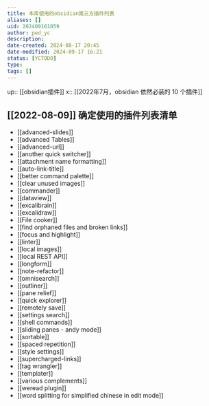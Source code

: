 ```yaml
---
title: 本库使用的obsidian第三方插件列表
aliases: []
uid: 202409161059
author: ped_yc
description: 
date-created: 2024-08-17 20:45
date-modified: 2024-09-17 16:21
status: [YCTODO]
type: 
tags: []
---
```


up:: [[obsidian插件]]
x:: [[2022年7月，obsidian 依然必装的 10 个插件]]

## [[2022-08-09]] 确定使用的插件列表清单

- [[advanced-slides]]
- [[advanced Tables]]
- [[advanced-url]]
- [[another quick switcher]]
- [[attachment name formatting]]
- [[auto-link-title]]
- [[better command palette]]
- [[clear unused images]]
- [[commander]]
- [[dataview]]
- [[excalibrain]]
- [[excalidraw]]
- [[File cooker]]
- [[find orphaned files and broken links]]
- [[focus and highlight]]
- [[linter]]
- [[local images]]
- [[local REST API]]
- [[longform]]
- [[note-refactor]]
- [[omnisearch]]
- [[outliner]]
- [[pane relief]]
- [[quick explorer]]
- [[remotely save]]
- [[settings search]]
- [[shell commands]]
- [[sliding panes - andy mode]]
- [[sortable]]
- [[spaced repetition]]
- [[style settings]]
- [[supercharged-links]]
- [[tag wrangler]]
- [[templater]]
- [[various complements]]
- [[weread plugin]]
- [[word splitting for simplified chinese in edit mode]]
